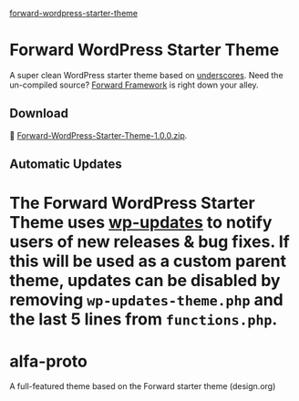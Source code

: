 [forward-wordpress-starter-theme](https://cloud.githubusercontent.com/assets/1250818/8885259/dc5923d0-3212-11e5-9579-25d6731ba6ca.jpg)

# Forward WordPress Starter Theme

A super clean WordPress starter theme based on [underscores](https://github.com/Automattic/_s). Need the un-compiled source? [Forward Framework](https://github.com/drawbackwards/Forward-Framework) is right down your alley.

## Download

💾 [Forward-WordPress-Starter-Theme-1.0.0.zip](https://github.com/drawbackwards/Forward-WordPress-Starter-Theme/releases/download/v1.0.0/Forward-WordPress-Starter-Theme-1.0.0.zip).

## Automatic Updates

The Forward WordPress Starter Theme uses [wp-updates](http://wp-updates.com) to notify users of new releases & bug fixes. If this will be used as a custom parent theme, updates can be disabled by removing `wp-updates-theme.php` and the last 5 lines from `functions.php`.
=======
# alfa-proto
A full-featured theme based on the Forward starter theme (design.org)
